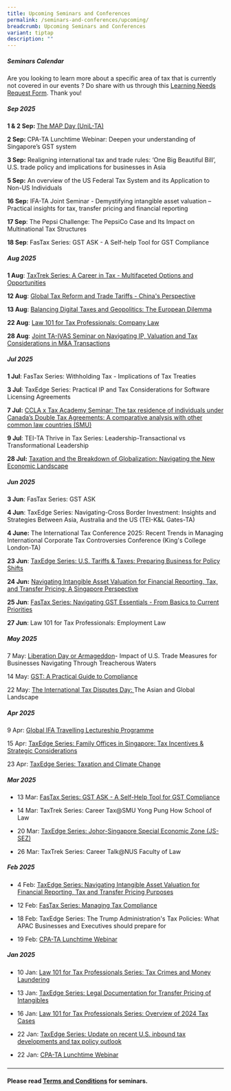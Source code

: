 ```yaml
---
title: Upcoming Seminars and Conferences
permalink: /seminars-and-conferences/upcoming/
breadcrumb: Upcoming Seminars and Conferences
variant: tiptap
description: ""
---
```

<h5><strong>Seminars Calendar</strong></h5>
<p>Are you looking to learn more about a specific area of tax that is currently
not covered in our events ? Do share with us through this <a href="https://form.gov.sg/5d2c51283703d80011e52615" rel="noopener noreferrer nofollow" target="_blank">Learning Needs Request Form</a>.
Thank you!</p>
<p></p>
<h5><strong>Sep 2025</strong></h5>
<p><strong>1 &amp; 2 Sep: </strong><a href="https://www.unil.ch/news/fr/1747729178585" rel="noopener nofollow" target="_blank">The MAP Day (UniL-TA)</a>
</p>
<p><strong>2 Sep: </strong>CPA-TA Lunchtime Webinar: Deepen your understanding
of Singapore’s GST system</p>
<p><strong>3 Sep:</strong> Realigning international tax and trade rules: ‘One
Big Beautiful Bill’, U.S. trade policy and implications for businesses
in Asia</p>
<p><strong>5 Sep:</strong> An overview of the US Federal Tax System and its
Application to Non-US Individuals</p>
<p><strong>16 Sep:</strong> IFA-TA Joint Seminar - Demystifying intangible
asset valuation – Practical insights for tax, transfer pricing and financial
reporting</p>
<p><strong>17 Sep</strong>: The Pepsi Challenge: The PepsiCo Case and Its
Impact on Multinational Tax Structures</p>
<p><strong>18 Sep</strong>: FasTax Series: GST ASK - A Self-help Tool for
GST Compliance</p>
<p></p>
<h5><strong>Aug 2025</strong></h5>
<p><strong>1 Aug</strong>: <a href="https://www.taxacademy.sg/taxtrek-series/" rel="noopener nofollow" target="_blank">TaxTrek Series: A Career in Tax - Multifaceted Options and Opportunities</a>
</p>
<p><strong>12 Aug</strong>: <a href="https://www.taxacademy.sg/acadtax-series/" rel="noopener nofollow" target="_blank">Global Tax Reform and Trade Tariffs - China's Perspective</a>
</p>
<p><strong>13 Aug</strong>: <a href="https://www.taxacademy.sg/acadtax-series/" rel="noopener nofollow" target="_blank">Balancing Digital Taxes and Geopolitics: The European Dilemma</a>
</p>
<p><strong>22 Aug</strong>: <a href="https://www.taxacademy.sg/law-101-for-tax-professionals-series/" rel="noopener nofollow" target="_blank">Law 101 for Tax Professionals: Company Law</a>
</p>
<p><strong>28 Aug</strong>: <a href="https://www.taxacademy.sg/navigating-ip-valuation-and-tax-considerations-in-m-a-transactions/" rel="noopener nofollow" target="_blank">Joint TA-IVAS Seminar on Navigating IP, Valuation and Tax Considerations in M&amp;A Transactions</a>
</p>
<p></p>
<h5><strong>Jul 2025</strong></h5>
<p><strong>1 Jul</strong>: FasTax Series: Withholding Tax - Implications
of Tax Treaties</p>
<p><strong>3 Jul</strong>: TaxEdge Series: Practical IP and Tax Considerations
for Software Licensing Agreements</p>
<p><strong>7 Jul:</strong>  <a href="https://docs.google.com/forms/d/e/1FAIpQLSf4lGqJ26laKFQX1vdmZ2tgSMSqTb5_NoTjzROxyGto9bfFYQ/viewform" rel="noopener nofollow" target="_blank">CCLA x Tax Academy Seminar: The tax residence of individuals under Canada’s Double Tax Agreements: A comparative analysis with other common law countries (SMU)</a>
</p>
<p><strong>9 Jul</strong>: TEI-TA Thrive in Tax Series: Leadership-Transactional
vs Transformational Leadership</p>
<p><strong>28 Jul:</strong>  <a href="https://lnkd.in/g7swRZu6" rel="noopener nofollow" target="_blank">Taxation and the Breakdown of Globalization: Navigating the New Economic Landscape</a>
</p>
<h5><strong>Jun 2025</strong></h5>
<p><strong>3 Jun</strong>: FasTax Series: GST ASK</p>
<p><strong>4 Jun</strong>: TaxEdge Series: Navigating-Cross Border Investment:
Insights and Strategies Between Asia, Australia and the US (TEI-K&amp;L
Gates-TA)</p>
<p><strong>4 June:</strong> The International Tax Conference 2025: Recent
Trends in Managing International Corporate Tax Controversies Conference
(King's College London-TA)</p>
<p><strong>23 Jun</strong>: <a href="https://www.taxacademy.sg/taxedge-series/" rel="noopener nofollow" target="_blank">TaxEdge Series: U.S. Tariffs &amp; Taxes: Preparing Business for Policy Shifts</a>
</p>
<p><strong>24 Jun:</strong>  <a href="https://lnkd.in/gvQV_RcB" rel="noopener nofollow" target="_blank">Navigating Intangible Asset Valuation for Financial Reporting, Tax, and Transfer Pricing: A Singapore Perspective</a>
</p>
<p><strong>25 Jun</strong>: <a href="https://www.taxacademy.sg/fastax-series-stamp-duty-101/" rel="noopener nofollow" target="_blank">FasTax Series: Navigating GST Essentials - From Basics to Current Priorities</a>
</p>
<p><strong>27 Jun</strong>: Law 101 for Tax Professionals: Employment Law</p>
<p></p>
<h5><strong>May 2025</strong></h5>
<p>7 May: <a href="https://www.taxacademy.sg/taxedge-series/" rel="noopener nofollow" target="_blank">Liberation Day or Armageddon</a>-
Impact of U.S. Trade Measures for Businesses Navigating Through Treacherous
Waters</p>
<p>14 May: <a href="https://www.taxacademy.sg/fastax-series-stamp-duty-101/" rel="noopener nofollow" target="_blank">GST: A Practical Guide to Compliance</a>
</p>
<p>22 May: <a href="https://www.taxacademy.sg/the-international-tax-dispute-day/" rel="noopener nofollow" target="_blank">The International Tax Disputes Day: </a>The
Asian and Global Landscape</p>
<h5><strong>Apr 2025</strong></h5>
<p>9 Apr: <a href="https://www.taxacademy.sg/global-ifa-travelling-lectureship-programme-2025/" rel="noopener nofollow" target="_blank">Global IFA Travelling Lectureship Programme</a>
</p>
<p>15 Apr: <a href="https://www.taxacademy.sg/taxedge-series/" rel="noopener nofollow" target="_blank">TaxEdge Series: Family Offices in Singapore: Tax Incentives &amp; Strategic Considerations</a>
</p>
<p>23 Apr: <a href="https://www.taxacademy.sg/taxedge-series/" rel="noopener nofollow" target="_blank">TaxEdge Series: Taxation and Climate Change</a>
</p>
<p></p>
<h5><strong>Mar 2025</strong></h5>
<ul data-tight="true" class="tight">
<li>
<p>13 Mar: <a href="https://www.taxacademy.sg/fastax-series-stamp-duty-101/" rel="noopener nofollow" target="_blank">FasTax Series: GST ASK - A Self-Help Tool for GST Compliance</a>
</p>
</li>
<li>
<p>14 Mar: TaxTrek Series: Career Tax@SMU Yong Pung How School of Law</p>
</li>
<li>
<p>20 Mar: <a href="https://www.taxacademy.sg/taxedge-series/" rel="noopener nofollow" target="_blank">TaxEdge Series: Johor-Singapore Special Economic Zone (JS-SEZ)</a>
</p>
</li>
<li>
<p>26 Mar: TaxTrek Series: Career Talk@NUS Faculty of Law</p>
</li>
</ul>
<h5><strong>Feb 2025</strong></h5>
<p></p>
<ul data-tight="true" class="tight">
<li>
<p>4 Feb: <a href="https://www.taxacademy.sg/taxedge-series/" rel="noopener nofollow" target="_blank">TaxEdge Series: Navigating Intangible Asset Valuation for Financial Reporting, Tax and Transfer Pricing Purposes</a>
</p>
</li>
<li>
<p>12 Feb: <a href="/fastax-series-stamp-duty-101/" rel="noopener nofollow" target="_blank">FasTax Series: Managing Tax Compliance</a>
</p>
</li>
<li>
<p>18 Feb: TaxEdge Series: The Trump Administration's Tax Policies: What
APAC Businesses and Executives should prepare for</p>
</li>
<li>
<p>19 Feb: <a href="https://events.cpaaustralia.com.au/event/1a06a7cf-1fd4-4bcf-befe-cee740beb94f/summary" rel="noopener nofollow" target="_blank">CPA-TA Lunchtime Webinar</a>
</p>
</li>
</ul>
<h5><strong>Jan 2025</strong></h5>
<ul data-tight="true" class="tight">
<li>
<p>10 Jan: <a href="https://www.taxacademy.sg/law-101-for-tax-professionals-series/" rel="noopener nofollow" target="_blank">Law 101 for Tax Professionals Series: Tax Crimes and Money Laundering</a>
</p>
</li>
<li>
<p>13 Jan: <a href="https://www.taxacademy.sg/taxedge-series/" rel="noopener nofollow" target="_blank">TaxEdge Series: Legal Documentation for Transfer Pricing of Intangibles</a>
</p>
</li>
<li>
<p>16 Jan: <a href="https://www.taxacademy.sg/law-101-for-tax-professionals-series/" rel="noopener nofollow" target="_blank">Law 101 for Tax Professionals Series: Overview of 2024 Tax Cases</a>
</p>
</li>
<li>
<p>22 Jan: <a href="https://www.taxacademy.sg/taxedge-series/" rel="noopener nofollow" target="_blank">TaxEdge Series: Update on recent U.S. inbound tax developments and tax policy outlook</a>
</p>
</li>
<li>
<p>22 Jan: <a href="https://events.cpaaustralia.com.au/event/1425b47a-6716-4b6a-b06b-3e24ca830106/summary" rel="noopener nofollow" target="_blank">CPA-TA Lunchtime Webinar</a>
</p>
</li>
</ul>
<h5></h5>
<hr>
<h4></h4>
<p><strong>Please read <a href="https://www.taxacademy.sg/executive-tax-programmes/terms-and-conditions/" rel="noopener noreferrer nofollow" target="_blank">Terms and Conditions</a> for seminars.</strong>
</p>
<p></p>